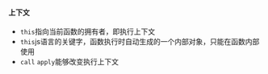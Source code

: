 #### 上下文
- `this`指向当前函数的拥有者，即执行上下文
- `this`js语言的关键字，函数执行时自动生成的一个内部对象，只能在函数内部使用
- `call` `apply`能够改变执行上下文